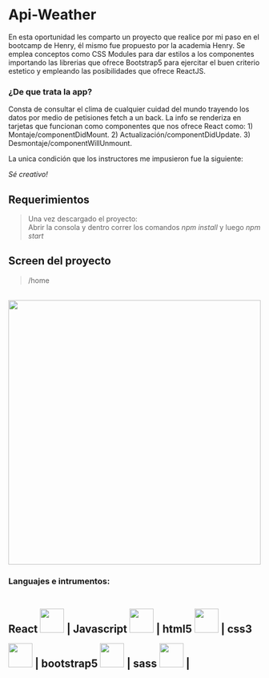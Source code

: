 # Api-Weather
En esta oportunidad les comparto un proyecto que realice por mi paso en el bootcamp de Henry, él mismo fue propuesto por la academia Henry. Se emplea conceptos como CSS Modules
para dar estilos a los componentes importando las librerias que ofrece Bootstrap5 para ejercitar el buen criterio estetico y empleando las posibilidades que ofrece ReactJS.

### ¿De que trata la app?  
 Consta de consultar el clima de cualquier cuidad del mundo trayendo los datos por medio de petisiones fetch a un back. La info se renderiza en tarjetas que funcionan como componentes que nos ofrece React como: 1) Montaje/componentDidMount. 2) Actualización/componentDidUpdate. 3) Desmontaje/componentWillUnmount.

La unica condición que los instructores me impusieron fue la siguiente:  

*Sé creativo!*

## Requerimientos  
> Una vez descargado el proyecto:  
> Abrir la consola y dentro correr los comandos *npm install* y luego *npm start*

## Screen del proyecto  
> /home

<dl>
  <br>
    <img style='width: 100%; height: 33rem' src='https://user-images.githubusercontent.com/85074756/143240340-383677c8-3338-4c4f-8a6a-a188f9f7521d.png'/>
</dl>

<h3 align="left">Languajes e intrumentos:</h3>
    <h2>
    React <img <img style='width: 3rem; height: 3rem; margin-top: 1rem' src="https://upload.wikimedia.org/wikipedia/commons/thumb/4/47/React.svg/1200px-React.svg.png"/> |
    Javascript <img style='width: 3rem; height: 3rem; margin-top: 1rem' src="https://cdn.pixabay.com/photo/2015/04/23/17/41/javascript-736400_960_720.png"/>  |
    html5 <img style='width: 3rem; height: 3rem; margin-top: 1rem' src="https://upload.wikimedia.org/wikipedia/commons/thumb/3/38/HTML5_Badge.svg/600px-HTML5_Badge.svg.png"/> |
    css3 <img <img style='width: 3rem; height: 3rem; margin-top: 1rem' src="https://cdn4.iconfinder.com/data/icons/social-media-logos-6/512/121-css3-512.png"/> |
    bootstrap5 <img <img style='width: 3rem; height: 3rem; margin-top: 1rem' src="https://upload.wikimedia.org/wikipedia/commons/thumb/b/b2/Bootstrap_logo.svg/1024px-Bootstrap_logo.svg.png"/> |
    sass <img <img style='width: 3rem; height: 3rem; margin-top: 1rem' src="https://upload.wikimedia.org/wikipedia/commons/thumb/9/96/Sass_Logo_Color.svg/1280px-Sass_Logo_Color.svg.png"/> | 
